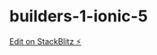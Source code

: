 # builders-1-ionic-5

[Edit on StackBlitz ⚡️](https://stackblitz.com/edit/ionic-5-angular-10-start-template-glprfe)
